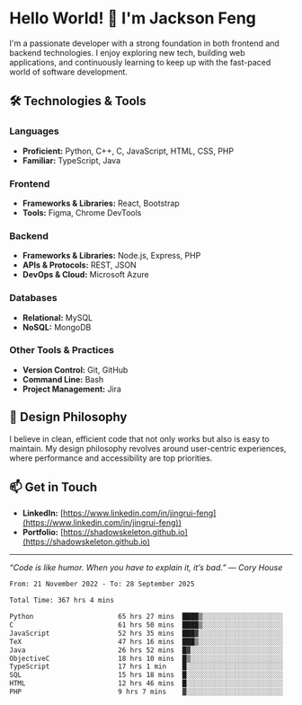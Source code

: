 # Hello World! 👋 I'm Jackson Feng

I'm a passionate developer with a strong foundation in both frontend and backend technologies. I enjoy exploring new tech, building web applications, and continuously learning to keep up with the fast-paced world of software development.

## 🛠 Technologies & Tools

### Languages
- **Proficient:** Python, C++, C, JavaScript, HTML, CSS, PHP
- **Familiar:** TypeScript, Java

### Frontend
- **Frameworks & Libraries:** React, Bootstrap
- **Tools:** Figma, Chrome DevTools

### Backend
- **Frameworks & Libraries:** Node.js, Express, PHP
- **APIs & Protocols:** REST, JSON
- **DevOps & Cloud:** Microsoft Azure

### Databases
- **Relational:** MySQL
- **NoSQL:** MongoDB

### Other Tools & Practices
- **Version Control:** Git, GitHub
- **Command Line:** Bash
- **Project Management:** Jira


## 🎨 Design Philosophy

I believe in clean, efficient code that not only works but also is easy to maintain. My design philosophy revolves around user-centric experiences, where performance and accessibility are top priorities.

## 📫 Get in Touch

- **LinkedIn:** [https://www.linkedin.com/in/jingrui-feng](https://www.linkedin.com/in/jingrui-feng))
- **Portfolio:** [https://shadowskeleton.github.io](https://shadowskeleton.github.io)

---

*“Code is like humor. When you have to explain it, it’s bad.” — Cory House*



<!--START_SECTION:waka-->

```txt
From: 21 November 2022 - To: 28 September 2025

Total Time: 367 hrs 4 mins

Python                     65 hrs 27 mins  ████▒░░░░░░░░░░░░░░░░░░░░   17.83 %
C                          61 hrs 50 mins  ████▒░░░░░░░░░░░░░░░░░░░░   16.85 %
JavaScript                 52 hrs 35 mins  ███▓░░░░░░░░░░░░░░░░░░░░░   14.33 %
TeX                        47 hrs 16 mins  ███▒░░░░░░░░░░░░░░░░░░░░░   12.88 %
Java                       26 hrs 52 mins  █▓░░░░░░░░░░░░░░░░░░░░░░░   07.32 %
ObjectiveC                 18 hrs 10 mins  █▒░░░░░░░░░░░░░░░░░░░░░░░   04.95 %
TypeScript                 17 hrs 1 min    █░░░░░░░░░░░░░░░░░░░░░░░░   04.64 %
SQL                        15 hrs 18 mins  █░░░░░░░░░░░░░░░░░░░░░░░░   04.17 %
HTML                       12 hrs 46 mins  █░░░░░░░░░░░░░░░░░░░░░░░░   03.48 %
PHP                        9 hrs 7 mins    ▓░░░░░░░░░░░░░░░░░░░░░░░░   02.49 %
```

<!--END_SECTION:waka-->

